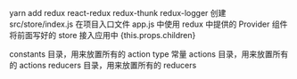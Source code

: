 yarn add redux react-redux redux-thunk redux-logger
创建 src/store/index.js
在项目入口文件 app.js 中使用 redux 中提供的 Provider 组件将前面写好的 store 接入应用中
<Provider store={store}>
{this.props.children}
</Provider>

constants 目录，用来放置所有的 action type 常量
actions 目录，用来放置所有的 actions
reducers 目录，用来放置所有的 reducers